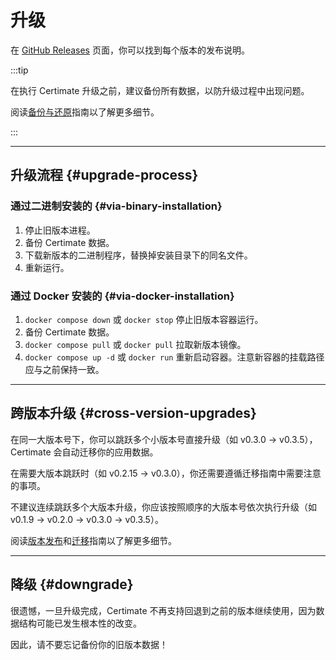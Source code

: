 ﻿# 升级

在 [GitHub Releases](https://github.com/certimate-go/certimate/releases) 页面，你可以找到每个版本的发布说明。

:::tip

在执行 Certimate 升级之前，建议备份所有数据，以防升级过程中出现问题。

阅读[备份与还原](/docs/getting-started/backup)指南以了解更多细节。

:::

---

## 升级流程 {#upgrade-process}

### 通过二进制安装的 {#via-binary-installation}

1. 停止旧版本进程。
2. 备份 Certimate 数据。
3. 下载新版本的二进制程序，替换掉安装目录下的同名文件。
4. 重新运行。

### 通过 Docker 安装的 {#via-docker-installation}

1. `docker compose down` 或 `docker stop` 停止旧版本容器运行。
2. 备份 Certimate 数据。
3. `docker compose pull` 或 `docker pull` 拉取新版本镜像。
4. `docker compose up -d` 或 `docker run` 重新启动容器。注意新容器的挂载路径应与之前保持一致。

---

## 跨版本升级 {#cross-version-upgrades}

在同一大版本号下，你可以跳跃多个小版本号直接升级（如 v0.3.0 → v0.3.5），Certimate 会自动迁移你的应用数据。

在需要大版本跳跃时（如 v0.2.15 → v0.3.0），你还需要遵循迁移指南中需要注意的事项。

不建议连续跳跃多个大版本升级，你应该按照顺序的大版本号依次执行升级（如 v0.1.9 → v0.2.0 → v0.3.0 → v0.3.5）。

阅读[版本发布](/docs/about/releases)和[迁移](/docs/migrations/)指南以了解更多细节。

---

## 降级 {#downgrade}

很遗憾，一旦升级完成，Certimate 不再支持回退到之前的版本继续使用，因为数据结构可能已发生根本性的改变。

因此，请不要忘记备份你的旧版本数据！
